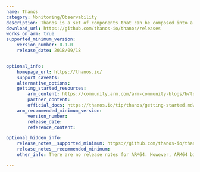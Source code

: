 ```yaml
---
name: Thanos
category: Monitoring/Observability
description: Thanos is a set of components that can be composed into a highly available metric system with unlimited storage capacity, which can be added seamlessly on top of existing Prometheus deployments.
download_url: https://github.com/thanos-io/thanos/releases
works_on_arm: true
supported_minimum_version:
    version_number: 0.1.0
    release_date: 2018/09/18


optional_info:
    homepage_url: https://thanos.io/
    support_caveats:
    alternative_options:
    getting_started_resources:
        arm_content: https://community.arm.com/arm-community-blogs/b/tools-software-ides-blog/posts/q-a-with-priyanka-sharma-for-arm-devsummit-2020
        partner_content:
        official_docs: https://thanos.io/tip/thanos/getting-started.md/
    arm_recommended_minimum_version:
        version_number:
        release_date:
        reference_content:

optional_hidden_info:
    release_notes__supported_minimum: https://github.com/thanos-io/thanos/releases/tag/v0.1.0
    release_notes__recommended_minimum:
    other_info: There are no release notes for ARM64. However, ARM64 binaries are published from the first version(v0.1.0) release.

---
```

